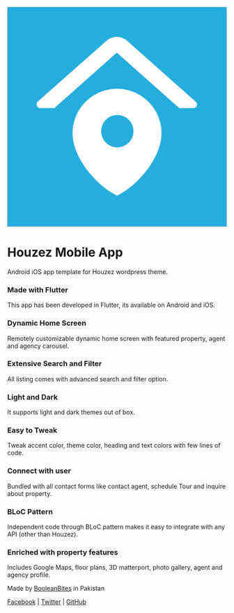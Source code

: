 ![Houzez Mobile icon](https://raw.githubusercontent.com/AdilSoomro/houzez-mobile-app/master/assets/icon.png)



Houzez Mobile App
=================

Android iOS app template for Houzez wordpress theme.


### Made with Flutter

This app has been developed in Flutter, its available on Android and iOS.

### Dynamic Home Screen

Remotely customizable dynamic home screen with featured property, agent and agency carousel.

### Extensive Search and Filter

All listing comes with advanced search and filter option.

### Light and Dark

It supports light and dark themes out of box.

### Easy to Tweak

Tweak accent color, theme color, heading and text colors with few lines of code.

### Connect with user

Bundled with all contact forms like contact agent, schedule Tour and inquire about property.

### BLoC Pattern

Independent code through BLoC pattern makes it easy to integrate with any API (other than Houzez).

### Enriched with property features

Includes Google Maps, floor plans, 3D matterport, photo gallery, agent and agency profile.

Made by [BooleanBites](http://booleanbites.com) in Pakistan

[Facebook](https://facebook.com/booleanbitesltd) | [Twitter](https://twitter.com/booleanbites) | [GitHub](https://github.com/AdilSoomro)